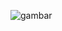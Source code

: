 ![gambar](https://user-images.githubusercontent.com/74166387/235445125-5bfe6dbd-652b-49cb-a645-3604af9988c8.png)
